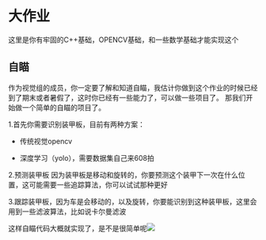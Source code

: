 # 大作业

这里是你有牢固的C++基础，OPENCV基础，和一些数学基础才能实现这个

## 自瞄

作为视觉组的成员，你一定要了解和知道自瞄，我估计你做到这个作业的时候已经到了期末或者暑假了，这时你已经有一些能力了，可以做一些项目了。
那我们开始做一个简单的自瞄的项目了。

1.首先你需要识别装甲板，目前有两种方案：
+ 传统视觉opencv

+ 深度学习（yolo），需要数据集自己来608拍

2.预测装甲板
因为装甲板是移动和旋转的，你要预测这个装甲下一次在什么位置，这可能需要一些追踪算法，你可以试试那种更好

3.跟踪装甲板，因为车是会移动的，以及旋转，你要能识别到这种装甲板，这里会用到一些滤波算法，比如说卡尔曼滤波

这样自瞄代码大概就实现了，是不是很简单呢![](https://img.rednet.cn/2021/12-01/357c583d-7c9f-48b0-b974-20191dfa2597.jpg)




